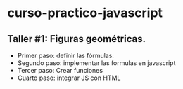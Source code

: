 # curso-practico-javascript

## Taller #1: Figuras geométricas. 

- Primer paso: definir las fórmulas:
- Segundo paso: implementar las formulas en javascript
- Tercer paso: Crear funciones
- Cuarto paso: integrar JS con HTML